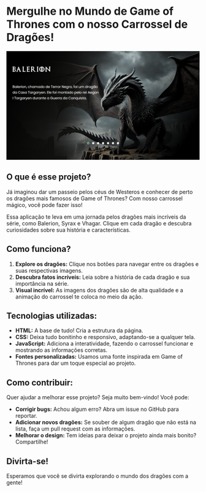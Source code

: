 # **Mergulhe no Mundo de Game of Thrones com o nosso Carrossel de Dragões!** 

<img src="src/imagens/Projeto.png">

## **O que é esse projeto?** 

Já imaginou dar um passeio pelos céus de Westeros e conhecer de perto os dragões mais famosos de Game of Thrones? Com nosso carrossel mágico, você pode fazer isso! 

Essa aplicação te leva em uma jornada pelos dragões mais incríveis da série, como Balerion, Syrax e Vhagar. Clique em cada dragão e descubra curiosidades sobre sua história e características.

## **Como funciona?**

1. **Explore os dragões:** Clique nos botões para navegar entre os dragões e suas respectivas imagens.
2. **Descubra fatos incríveis:** Leia sobre a história de cada dragão e sua importância na série.
3. **Visual incrível:** As imagens dos dragões são de alta qualidade e a animação do carrossel te coloca no meio da ação.

## **Tecnologias utilizadas:**

* **HTML:** A base de tudo! Cria a estrutura da página.
* **CSS:** Deixa tudo bonitinho e responsivo, adaptando-se a qualquer tela.
* **JavaScript:** Adiciona a interatividade, fazendo o carrossel funcionar e mostrando as informações corretas.
* **Fontes personalizadas:** Usamos uma fonte inspirada em Game of Thrones para dar um toque especial ao projeto.

## **Como contribuir:**

Quer ajudar a melhorar esse projeto? Seja muito bem-vindo! Você pode:

* **Corrigir bugs:** Achou algum erro? Abra um issue no GitHub para reportar.
* **Adicionar novos dragões:** Se souber de algum dragão que não está na lista, faça um pull request com as informações.
* **Melhorar o design:** Tem ideias para deixar o projeto ainda mais bonito? Compartilhe!

## **Divirta-se!**

Esperamos que você se divirta explorando o mundo dos dragões com a gente! 
